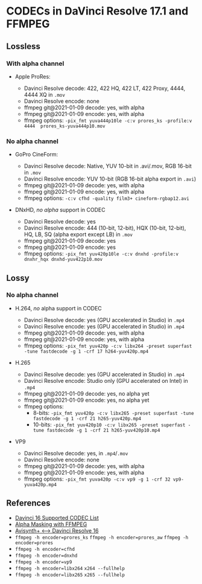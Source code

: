 # CODECs in DaVinci Resolve 17.1 and FFMPEG

## Lossless

### With alpha channel

* Apple ProRes:

    * Davinci Resolve decode: 422, 422 HQ, 422 LT, 422 Proxy, 4444, 4444 XQ in `.mov`
    * Davinci Resolve encode: none
    * ffmpeg git@2021-01-09 decode: yes, with alpha
    * ffmpeg git@2021-01-09 encode: yes, with alpha
    * ffmpeg options: `-pix_fmt yuva444p10le -c:v prores_ks -profile:v 4444  prores_ks-yuva444p10.mov`

### No alpha channel

* GoPro CineForm:

   * Davinci Resolve decode: Native, YUV 10-bit in .avi/.mov, RGB 16-bit in `.mov`
   * Davinci Resolve encode: YUV 10-bit (RGB 16-bit alpha export in `.avi`)
   * ffmpeg git@2021-01-09 decode: yes, with alpha
   * ffmpeg git@2021-01-09 encode: yes, with alpha
   * ffmpeg options: `-c:v cfhd -quality film3+ cineform-rgbap12.avi`

* DNxHD, *no alpha* support in CODEC

   * Davinci Resolve decode: yes
   * Davinci Resolve encode: 444 (10-bit, 12-bit), HQX (10-bit, 12-bit), HQ, LB, SQ (alpha export except LB) in `.mov`
   * ffmpeg git@2021-01-09 decode: yes
   * ffmpeg git@2021-01-09 encode: yes
   * ffmpeg options: `-pix_fmt yuv420p10le -c:v dnxhd -profile:v dnxhr_hqx dnxhd-yuv422p10.mov`

## Lossy

### No alpha channel

* H.264, *no* alpha support in CODEC

   * Davinci Resolve decode: yes (GPU accelerated in Studio) in `.mp4`
   * Davinci Resolve encode: yes (GPU accelerated in Studio) in `.mp4`
   * ffmpeg git@2021-01-09 decode: yes, with alpha
   * ffmpeg git@2021-01-09 encode: yes, with alpha
   * ffmpeg options: `-pix_fmt yuv420p -c:v libx264 -preset superfast -tune fastdecode -g 1 -crf 17 h264-yuv420p.mp4`

* H.265

   * Davinci Resolve decode: yes (GPU accelerated in Studio) in `.mp4`
   * Davinci Resolve encode: Studio only (GPU accelerated on Intel) in `.mp4`
   * ffmpeg git@2021-01-09 decode: yes, no alpha yet
   * ffmpeg git@2021-01-09 encode: yes, no alpha yet
   * ffmpeg options:
      * 8-bits: `-pix_fmt yuv420p -c:v libx265 -preset superfast -tune fastdecode -g 1 -crf 21 h265-yuv420p.mp4`
      * 10-bits: `-pix_fmt yuv420p10 -c:v libx265 -preset superfast -tune fastdecode -g 1 -crf 21 h265-yuv420p10.mp4`

* VP9

   * Davinci Resolve decode: yes, in `.mp4`/`.mov`
   * Davinci Resolve encode: none
   * ffmpeg git@2021-01-09 decode: yes, with alpha
   * ffmpeg git@2021-01-09 encode: yes, with alpha
   * ffmpeg options: `-pix_fmt yuva420p -c:v vp9 -g 1 -crf 32 vp9-yuva420p.mp4`

## References

* [Davinci 16 Supported CODEC List](https://documents.blackmagicdesign.com/SupportNotes/DaVinci_Resolve_16_Supported_Codec_List.pdf)
* [Alpha Masking with FFMPEG](https://curiosalon.github.io/blog/ffmpeg-alpha-masking/)
* [Avisynth+ <--> Davinci Resolve 16](https://forum.doom9.org/showthread.php?t=176877)
* `ffmpeg -h encoder=prores_ks` `ffmpeg -h encoder=prores_aw` `ffmpeg -h encoder=prores`
* `ffmpeg -h encoder=cfhd`
* `ffmpeg -h encoder=dnxhd`
* `ffmpeg -h encoder=vp9`
* `ffmpeg -h encoder=libx264` `x264 --fullhelp`
* `ffmpeg -h encoder=libx265` `x265 --fullhelp`
